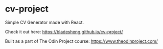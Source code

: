 # cv-project

Simple CV Generator made with React.

Check it out here: https://bladesheng.github.io/cv-project/

Built as a part of The Odin Project course: https://www.theodinproject.com/
